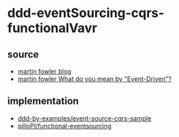 # ddd-eventSourcing-cqrs-functionalVavr

## source
* [martin fowler blog](https://martinfowler.com/tags/event%20architectures.html)  
* [martin fowler What do you mean by \"Event-Driven\"?](https://martinfowler.com/articles/201701-event-driven.html)  

## implementation
* [ddd-by-examples/event-source-cqrs-sample](https://github.com/ddd-by-examples/event-source-cqrs-sample)  
* [pilloPl/functional-eventsourcing](https://github.com/pilloPl/functional-eventsourcing/)  